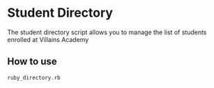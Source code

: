 # Student Directory #

The student directory script allows you to manage the list of students enrolled at Villains Academy

## How to use ##

```shell
ruby_directory.rb
```

